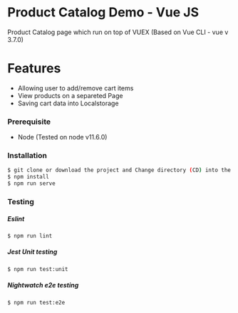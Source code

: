 # Product Catalog Demo - Vue JS

Product Catalog page which run on top of VUEX (Based on Vue CLI - vue v 3.7.0)

# Features

- Allowing user to add/remove cart items
- View products on a separeted Page
- Saving cart data into Localstorage

### Prerequisite

- Node (Tested on node v11.6.0)

### Installation

```sh
$ git clone or download the project and Change directory (CD) into the project directory
$ npm install
$ npm run serve
```

### Testing

##### Eslint

```sh
$ npm run lint
```

##### Jest Unit testing

```sh
$ npm run test:unit
```

##### Nightwatch e2e testing

```sh
$ npm run test:e2e
```
